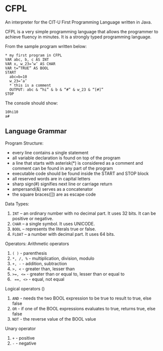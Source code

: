 # CFPL
An interpreter for the CIT-U First Programming Language written in Java.

CFPL is a very simple programming language that allows the programmer to achieve fluency in minutes.  It is a strongly typed programming language. 

From the sample program written below: 

```
* my first program in CFPL
VAR abc, b, c AS INT
VAR x, w_23=’w’ AS CHAR
VAR t=”TRUE” AS BOOL
START
  abc=b=10
  w_23=’a’
  * this is a comment
  OUTPUT: abc & “hi” & b & “#” & w_23 & “[#]”
STOP

```

The console should show:

```
10hi10
a#

```

## Language Grammar

Program Structure:
-	every line contains a single statement
-	all variable declaration is found on top of the program
-	a line that starts with asterisk(*) is considered as a comment and comment can be found in any part of the program
-	executable code should be found inside the START and STOP block
-	all reserved words are in capital letters
-	sharp sign(#) signifies next line or carriage return
-	ampersand(&) serves as a concatenator
-	the square braces([]) are as escape code

Data Types:
1.	``` INT ``` – an ordinary number with no decimal part. It uses 32 bits. It can be positive or negative.
2.	``` CHAR ``` – a single symbol. It uses UNICODE.
3.	``` BOOL ``` – represents the literals true or false.
4.	``` FLOAT ``` – a number with decimal part.  It uses 64 bits.

Operators:
	Arithmetic operators
1.	``` ( ) ```	    - parenthesis
2.	``` *, /, % ```     - multiplication, division, modulo
3.	``` +, - ```	    - addition, subtraction
4.	``` >, < ```	    - greater than, lesser than
5.  ``` >=, <= ```    - greater than or equal to, lesser than or equal to
6.  ``` ==, <>```      - equal, not equal

Logical operators (<BOOL expression><LogicalOperator><BOOL expression>)

1. ``` AND ```  	    - needs the two BOOL expression to be true to result to true, else false
2. ``` OR ``` 	    - if one of the BOOL expressions evaluates to true, returns true, else false
3. ``` NOT ```	    - the reverse value of the BOOL value

Unary operator

1. ``` + ```	    - positive
2. ``` - ```	  	    - negative
